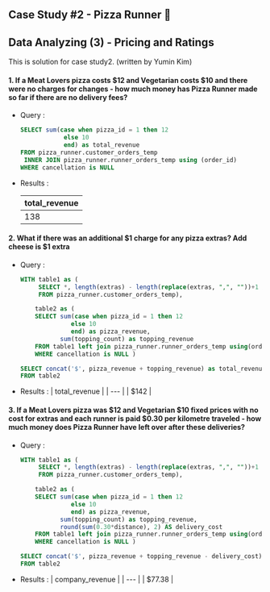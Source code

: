 ## Case Study #2 - Pizza Runner 🍕
## Data Analyzing (3) - Pricing and Ratings

This is solution for case study2. (written by Yumin Kim)

#### 1. If a Meat Lovers pizza costs $12 and Vegetarian costs $10 and there were no charges for changes - how much money has Pizza Runner made so far if there are no delivery fees?
- Query :
    
    ```sql
    SELECT sum(case when pizza_id = 1 then 12
                else 10
                end) as total_revenue
    FROM pizza_runner.customer_orders_temp
     INNER JOIN pizza_runner.runner_orders_temp using (order_id)
    WHERE cancellation is NULL
    ```
    
- Results : 
    
    | total_revenue |
    | --- | 
    | 138 |

#### 2. What if there was an additional $1 charge for any pizza extras? Add cheese is $1 extra
- Query : 

  ```sql 
  WITH table1 as (
       SELECT *, length(extras) - length(replace(extras, ",", ""))+1 AS topping_count
       FROM pizza_runner.customer_orders_temp), 

      table2 as (
      SELECT sum(case when pizza_id = 1 then 12
                else 10
                end) as pizza_revenue, 
             sum(topping_count) as topping_revenue
      FROM table1 left join pizza_runner.runner_orders_temp using(order_id)
      WHERE cancellation is NULL )

  SELECT concat('$', pizza_revenue + topping_revenue) as total_revenue
  FROM table2
  ```
- Results : 
    | total_revenue |
    | --- | 
    | $142 |

#### 3. If a Meat Lovers pizza was $12 and Vegetarian $10 fixed prices with no cost for extras and each runner is paid $0.30 per kilometre traveled - how much money does Pizza Runner have left over after these deliveries?
- Query : 
  ```sql
  WITH table1 as (
       SELECT *, length(extras) - length(replace(extras, ",", ""))+1 AS topping_count
       FROM pizza_runner.customer_orders_temp), 

      table2 as (
      SELECT sum(case when pizza_id = 1 then 12
                else 10
                end) as pizza_revenue, 
             sum(topping_count) as topping_revenue,
             round(sum(0.30*distance), 2) AS delivery_cost
      FROM table1 left join pizza_runner.runner_orders_temp using(order_id)
      WHERE cancellation is NULL )

  SELECT concat('$', pizza_revenue + topping_revenue - delivery_cost) as total_revenue
  FROM table2
  ```
- Results : 
    | company_revenue |
    | --- | 
    | $77.38 |


